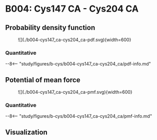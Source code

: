 # B004: Cys147 CA - Cys204 CA

## Probability density function

<figure markdown>
![](./b004-cys147_ca-cys204_ca-pdf.svg){width=600}
</figure>

### Quantitative

--8<-- "study/figures/b-cys/b004-cys147_ca-cys204_ca/pdf-info.md"

## Potential of mean force

<figure markdown>
![](./b004-cys147_ca-cys204_ca-pmf.svg){width=600}
</figure>

### Quantitative

--8<-- "study/figures/b-cys/b004-cys147_ca-cys204_ca/pmf-info.md"

## Visualization

<div id="b004-view" class="mol-container"></div>

<script>
document.addEventListener('DOMContentLoaded', (event) => {
    const viewer = molstar.Viewer.create('b004-view', {
        layoutIsExpanded: false,
        layoutShowControls: false,
        layoutShowRemoteState: false,
        layoutShowSequence: true,
        layoutShowLog: false,
        layoutShowLeftPanel: false,
        viewportShowExpand: true,
        viewportShowSelectionMode: true,
        viewportShowAnimation: false,
        pdbProvider: 'rcsb',
    }).then(viewer => {
        // viewer.loadStructureFromUrl("/analysis/005-rogfp-glh-md/data/traj/frame_106403.pdb", "pdb");
        viewer.loadSnapshotFromUrl("/misc/002-molstar-states/f001.molj", "molj");
    });
});
</script>
